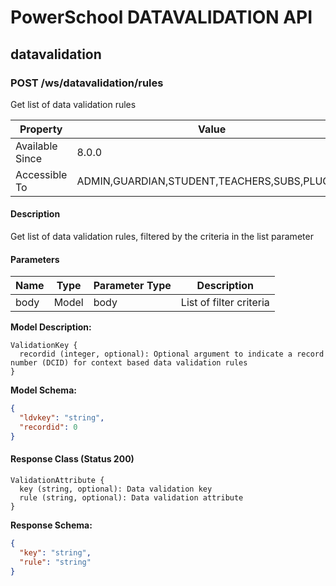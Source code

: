 ﻿
# PowerSchool DATAVALIDATION API

## datavalidation

### POST /ws/datavalidation/rules

Get list of data validation rules

| Property | Value |
|----------|-------|
| Available Since | 8.0.0 |
| Accessible To | ADMIN,GUARDIAN,STUDENT,TEACHERS,SUBS,PLUGINS |

#### Description

Get list of data validation rules, filtered by the criteria in the list parameter

#### Parameters

| Name | Type | Parameter Type | Description |
|------|------|----------------|-------------|
| body | Model | body | List of filter criteria |

**Model Description:**

```
ValidationKey {
  recordid (integer, optional): Optional argument to indicate a record number (DCID) for context based data validation rules
}
```

**Model Schema:**

```json
{
  "ldvkey": "string",
  "recordid": 0
}
```


#### Response Class (Status 200)

```
ValidationAttribute {
  key (string, optional): Data validation key
  rule (string, optional): Data validation attribute
}
```

**Response Schema:**

```json
{
  "key": "string",
  "rule": "string"
}
```
